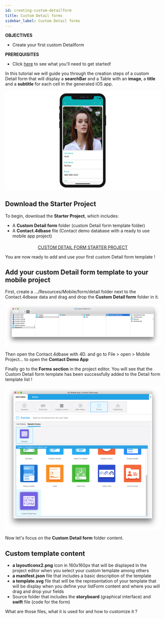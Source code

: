 ```yaml
---
id: creating-custom-detailform
title: Custom Detail forms
sidebar_label: Custom Detail forms
---
```


<div markdown="1" class = "objectives">

**OBJECTIVES**

* Create your first custom Detailform
</div>

<div markdown="1" class = "prerequisites">

**PREREQUISITES**

* Click [here](prerequisites.html) to see what you'll need to get started!

</div>


In this tutorial we will guide you through the creation steps of a custom Detail form that will display a **searchBar** and a Table with an **image**, a **title** and a **subtitle** for each cell in the generated iOS app.

![Custom template final result](assets/custom-detailform/custom-template-final-result.png)

## Download the Starter Project

To begin, download the **Starter Project**, which includes:
* A **Custom Detail form** folder (custom Detail form template folder)
* A **Contact.4dbase** file (Contact demo database with a ready to use mobile app project)


<div markdown="1" style="text-align: center; margin-top: 20px">
<a class="button"
href="../assets/custom-detailform/CustomDetailFormStarterProject.zip">CUSTOM DETAIL FORM STARTER PROJECT</a>
</div>


You are now ready to add and use your first custom Detail form template !

## Add your custom Detail form template to your mobile project

First, create a .../Resources/Mobile/form/detail folder next to the Contact.4dbase data and drag and drop the **Custom Detail form** folder in it.

![Mobile folder custom template](assets/custom-detailform/mobile-folder-custom-template.png)

Then open the Contact.4dbase with 4D. and go to File > open > Mobile Project... to open the **Contact Demo App** 

Finally go to the **Forms section** in the project editor. You will see that the Custom Detail form template has been successfully added to the Detail form template list !

![Forms section](assets/custom-detailform/custom-detailform-template.png)


Now let's focus on the **Custom Detail form** folder content.

## Custom template content

* **a layoutIconx2.png** icon in 160x160px that will be displayed in the project editor when you select your custom template among others
* **a manifest.json** file that includes a basic description of the template
* **a template.svg** file that will be the representation of your template that will be display when you define your listForm content and where you will drag and drop your fields
* Source folder that includes the **storyboard** (graphical interface) and **swift** file (code for the form)

What are those files, what it is used for and how to customize it ?